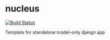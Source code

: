 # nucleus
[![Build Status](https://travis-ci.org/esquarer/nucleus.svg?branch=master)](https://travis-ci.org/esquarer/nucleus)


Template for standalone model-only django app
